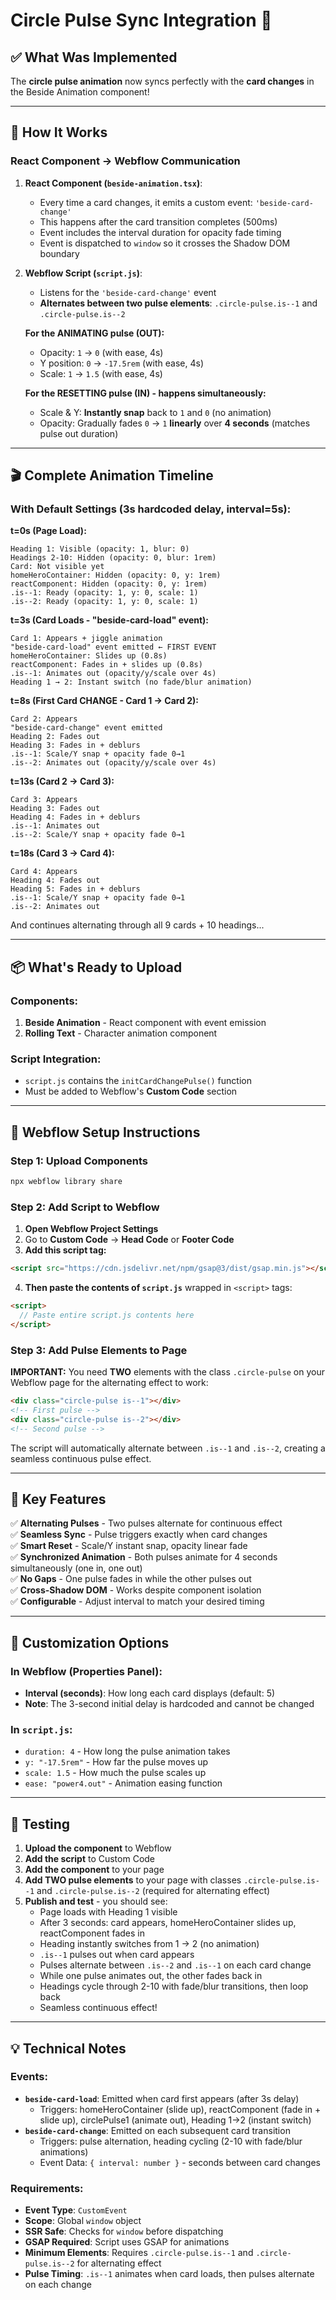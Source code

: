 # Circle Pulse Sync Integration 🎯

## ✅ What Was Implemented

The **circle pulse animation** now syncs perfectly with the **card changes** in the Beside Animation component!

---

## 🔧 How It Works

### **React Component → Webflow Communication**

1. **React Component (`beside-animation.tsx`)**:

   - Every time a card changes, it emits a custom event: `'beside-card-change'`
   - This happens after the card transition completes (500ms)
   - Event includes the interval duration for opacity fade timing
   - Event is dispatched to `window` so it crosses the Shadow DOM boundary

2. **Webflow Script (`script.js`)**:

   - Listens for the `'beside-card-change'` event
   - **Alternates between two pulse elements**: `.circle-pulse.is--1` and `.circle-pulse.is--2`

   **For the ANIMATING pulse (OUT):**

   - Opacity: `1` → `0` (with ease, 4s)
   - Y position: `0` → `-17.5rem` (with ease, 4s)
   - Scale: `1` → `1.5` (with ease, 4s)

   **For the RESETTING pulse (IN) - happens simultaneously:**

   - Scale & Y: **Instantly snap** back to `1` and `0` (no animation)
   - Opacity: Gradually fades `0` → `1` **linearly** over **4 seconds** (matches pulse out duration)

---

## 🎬 Complete Animation Timeline

### **With Default Settings (3s hardcoded delay, interval=5s):**

**t=0s (Page Load):**

```
Heading 1: Visible (opacity: 1, blur: 0)
Headings 2-10: Hidden (opacity: 0, blur: 1rem)
Card: Not visible yet
homeHeroContainer: Hidden (opacity: 0, y: 1rem)
reactComponent: Hidden (opacity: 0, y: 1rem)
.is--1: Ready (opacity: 1, y: 0, scale: 1)
.is--2: Ready (opacity: 1, y: 0, scale: 1)
```

**t=3s (Card Loads - "beside-card-load" event):**

```
Card 1: Appears + jiggle animation
"beside-card-load" event emitted ← FIRST EVENT
homeHeroContainer: Slides up (0.8s)
reactComponent: Fades in + slides up (0.8s)
.is--1: Animates out (opacity/y/scale over 4s)
Heading 1 → 2: Instant switch (no fade/blur animation)
```

**t=8s (First Card CHANGE - Card 1 → Card 2):**

```
Card 2: Appears
"beside-card-change" event emitted
Heading 2: Fades out
Heading 3: Fades in + deblurs
.is--1: Scale/Y snap + opacity fade 0→1
.is--2: Animates out (opacity/y/scale over 4s)
```

**t=13s (Card 2 → Card 3):**

```
Card 3: Appears
Heading 3: Fades out
Heading 4: Fades in + deblurs
.is--1: Animates out
.is--2: Scale/Y snap + opacity fade 0→1
```

**t=18s (Card 3 → Card 4):**

```
Card 4: Appears
Heading 4: Fades out
Heading 5: Fades in + deblurs
.is--1: Scale/Y snap + opacity fade 0→1
.is--2: Animates out
```

And continues alternating through all 9 cards + 10 headings...

---

## 📦 What's Ready to Upload

### **Components:**

1. **Beside Animation** - React component with event emission
2. **Rolling Text** - Character animation component

### **Script Integration:**

- `script.js` contains the `initCardChangePulse()` function
- Must be added to Webflow's **Custom Code** section

---

## 🚀 Webflow Setup Instructions

### **Step 1: Upload Components**

```bash
npx webflow library share
```

### **Step 2: Add Script to Webflow**

1. **Open Webflow Project Settings**
2. Go to **Custom Code** → **Head Code** or **Footer Code**
3. **Add this script tag:**

```html
<script src="https://cdn.jsdelivr.net/npm/gsap@3/dist/gsap.min.js"></script>
```

4. **Then paste the contents of `script.js`** wrapped in `<script>` tags:

```html
<script>
  // Paste entire script.js contents here
</script>
```

### **Step 3: Add Pulse Elements to Page**

**IMPORTANT:** You need **TWO** elements with the class `.circle-pulse` on your Webflow page for the alternating effect to work:

```html
<div class="circle-pulse is--1"></div>
<!-- First pulse -->
<div class="circle-pulse is--2"></div>
<!-- Second pulse -->
```

The script will automatically alternate between `.is--1` and `.is--2`, creating a seamless continuous pulse effect.

---

## 🎯 Key Features

✅ **Alternating Pulses** - Two pulses alternate for continuous effect  
✅ **Seamless Sync** - Pulse triggers exactly when card changes  
✅ **Smart Reset** - Scale/Y instant snap, opacity linear fade  
✅ **Synchronized Animation** - Both pulses animate for 4 seconds simultaneously (one in, one out)  
✅ **No Gaps** - One pulse fades in while the other pulses out  
✅ **Cross-Shadow DOM** - Works despite component isolation  
✅ **Configurable** - Adjust interval to match your desired timing

---

## 🔄 Customization Options

### **In Webflow (Properties Panel):**

- **Interval (seconds)**: How long each card displays (default: 5)
- **Note**: The 3-second initial delay is hardcoded and cannot be changed

### **In `script.js`:**

- `duration: 4` - How long the pulse animation takes
- `y: "-17.5rem"` - How far the pulse moves up
- `scale: 1.5` - How much the pulse scales up
- `ease: "power4.out"` - Animation easing function

---

## 🧪 Testing

1. **Upload the component** to Webflow
2. **Add the script** to Custom Code
3. **Add the component** to your page
4. **Add TWO pulse elements** to your page with classes `.circle-pulse.is--1` and `.circle-pulse.is--2` (required for alternating effect)
5. **Publish and test** - you should see:
   - Page loads with Heading 1 visible
   - After 3 seconds: card appears, homeHeroContainer slides up, reactComponent fades in
   - Heading instantly switches from 1 → 2 (no animation)
   - `.is--1` pulses out when card appears
   - Pulses alternate between `.is--2` and `.is--1` on each card change
   - While one pulse animates out, the other fades back in
   - Headings cycle through 2-10 with fade/blur transitions, then loop back
   - Seamless continuous effect!

---

## 💡 Technical Notes

### **Events:**

- **`beside-card-load`**: Emitted when card first appears (after 3s delay)
  - Triggers: homeHeroContainer (slide up), reactComponent (fade in + slide up), circlePulse1 (animate out), Heading 1→2 (instant switch)
- **`beside-card-change`**: Emitted on each subsequent card transition
  - Triggers: pulse alternation, heading cycling (2-10 with fade/blur animations)
  - Event Data: `{ interval: number }` - seconds between card changes

### **Requirements:**

- **Event Type**: `CustomEvent`
- **Scope**: Global `window` object
- **SSR Safe**: Checks for `window` before dispatching
- **GSAP Required**: Script uses GSAP for animations
- **Minimum Elements**: Requires `.circle-pulse.is--1` and `.circle-pulse.is--2` for alternating effect
- **Pulse Timing**: `.is--1` animates when card loads, then pulses alternate on each change
